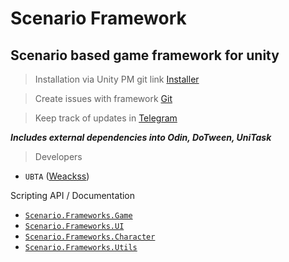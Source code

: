 # Scenario Framework
## Scenario based game framework for unity

>Installation via Unity PM git link [Installer](https://github.com/UBTA/ScenarioFramework.git?path=Assets/Installer)

>Create issues with framework [Git](https://github.com/UBTA/ScenarioFramework/issues)

>Keep track of updates in [Telegram](https://t.me/ZeroPets)

***Includes external dependencies into Odin, DoTween, UniTask***

>Developers
* `UBTA` ([Weackss](https://github.com/UBTA))


Scripting API / Documentation

* [`Scenario.Frameworks.Game`](Assets/Frameworks/Game/README.md)
* [`Scenario.Frameworks.UI`](Assets/Frameworks/UI/README.md)
* [`Scenario.Frameworks.Character`](Assets/Frameworks/Character/README.md)
* [`Scenario.Frameworks.Utils`](Assets/Frameworks/Utils/README.md)
